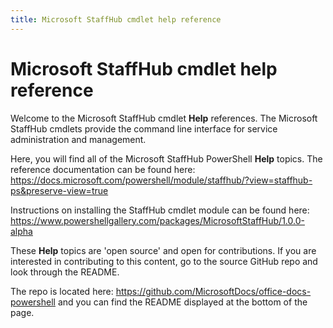 ```yaml
---
title: Microsoft StaffHub cmdlet help reference
---
```


# Microsoft StaffHub cmdlet help reference

Welcome to the Microsoft StaffHub cmdlet **Help** references. The Microsoft StaffHub cmdlets provide the command line interface for service administration and management.

Here, you will find all of the Microsoft StaffHub PowerShell **Help** topics. The reference documentation can be found here: https://docs.microsoft.com/powershell/module/staffhub/?view=staffhub-ps&preserve-view=true

Instructions on installing the StaffHub cmdlet module can be found here: https://www.powershellgallery.com/packages/MicrosoftStaffHub/1.0.0-alpha

These **Help** topics are 'open source' and open for contributions. If you are interested in contributing to this content, go to the source GitHub repo and look through the README. 

The repo is located here: https://github.com/MicrosoftDocs/office-docs-powershell and you can find the README displayed at the bottom of the page.
